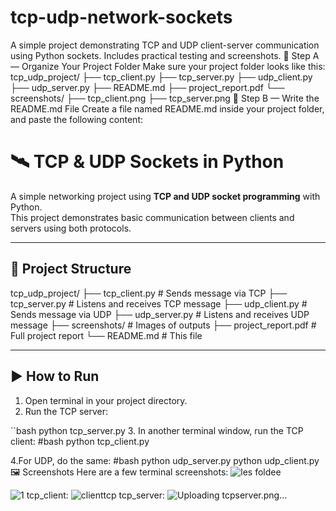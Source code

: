 # tcp-udp-network-sockets
A simple project demonstrating TCP and UDP client-server communication using Python sockets. Includes practical testing and screenshots.
🧱 Step A — Organize Your Project Folder
Make sure your project folder looks like this:
tcp_udp_project/
├── tcp_client.py
├── tcp_server.py
├── udp_client.py
├── udp_server.py
├── README.md
├── project_report.pdf
└── screenshots/
    ├── tcp_client.png
    ├── tcp_server.png
📝 Step B — Write the README.md File
Create a file named README.md inside your project folder, and paste the following content:
# 🛰️ TCP & UDP Sockets in Python

A simple networking project using **TCP and UDP socket programming** with Python.  
This project demonstrates basic communication between clients and servers using both protocols.

---

## 📁 Project Structure

tcp_udp_project/
├── tcp_client.py # Sends message via TCP
├── tcp_server.py # Listens and receives TCP message
├── udp_client.py # Sends message via UDP
├── udp_server.py # Listens and receives UDP message
├── screenshots/ # Images of outputs
├── project_report.pdf # Full project report
└── README.md # This file

---

## ▶️ How to Run

1. Open terminal in your project directory.
2. Run the TCP server:

``bash
python tcp_server.py
3. In another terminal window, run the TCP client:
#bash
python tcp_client.py

4.For UDP, do the same:
#bash
python udp_server.py
python udp_client.py
🖼️ Screenshots
Here are a few terminal screenshots:
![les foldee](https://github.com/user-attachments/assets/4456ebbf-8297-41d3-8767-fcb3b0bd5b32)

![1 ](https://github.com/user-attachments/assets/de350427-28ea-4468-88bb-9e9415b87002)
tcp_client:
![clienttcp](https://github.com/user-attachments/assets/f6994c5f-a035-41b3-824b-ca77a6aa007f)
tcp_server:
![Uploading tcpserver.png…]()





